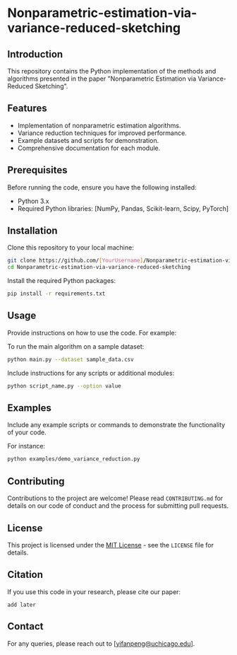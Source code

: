 # Nonparametric-estimation-via-variance-reduced-sketching


## Introduction

This repository contains the Python implementation of the methods and algorithms presented in the paper "Nonparametric Estimation via Variance-Reduced Sketching". 

## Features

- Implementation of nonparametric estimation algorithms.
- Variance reduction techniques for improved performance.
- Example datasets and scripts for demonstration.
- Comprehensive documentation for each module.

## Prerequisites

Before running the code, ensure you have the following installed:
- Python 3.x
- Required Python libraries: [NumPy, Pandas, Scikit-learn, Scipy, PyTorch]

## Installation

Clone this repository to your local machine:

```bash
git clone https://github.com/[YourUsername]/Nonparametric-estimation-via-variance-reduced-sketching.git
cd Nonparametric-estimation-via-variance-reduced-sketching
```

Install the required Python packages:

```bash
pip install -r requirements.txt
```

## Usage

Provide instructions on how to use the code. For example:

To run the main algorithm on a sample dataset:

```bash
python main.py --dataset sample_data.csv
```

Include instructions for any scripts or additional modules:

```bash
python script_name.py --option value
```

## Examples

Include any example scripts or commands to demonstrate the functionality of your code. 

For instance:

```bash
python examples/demo_variance_reduction.py
```

## Contributing

Contributions to the project are welcome! Please read `CONTRIBUTING.md` for details on our code of conduct and the process for submitting pull requests.

## License

This project is licensed under the [MIT License](LICENSE) - see the `LICENSE` file for details.

## Citation

If you use this code in your research, please cite our paper:

```
add later
```

## Contact

For any queries, please reach out to [yifanpeng@uchicago.edu].

